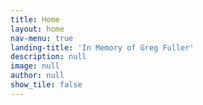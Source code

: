 ```yaml
---
title: Home
layout: home
nav-menu: true
landing-title: 'In Memory of Greg Fuller'
description: null
image: null
author: null
show_tile: false
---
```


